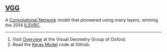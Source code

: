 ## [VGG](#vgg)

A [Convolutional Network](#cnn) model that pioneered using many layers, winning the 2014 [ILSVRC](#ilsvrc).

---
1. Visit [Overview](http://www.robots.ox.ac.uk/~vgg/research/very_deep/) at the Visual Geometry Group of Oxford.
2. Read the [Keras Model](https://gist.github.com/baraldilorenzo/07d7802847aaad0a35d3) code at Github.